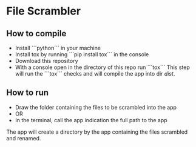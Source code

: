 # File Scrambler

## How to compile
* Install ´´´python´´´ in your machine
* Install tox by running ´´´pip install tox´´´ in the console
* Download this repository
* With a console open in the directory of this repo run ´´´tox´´´
    This step will run the ´´´tox´´´ checks and will compile the app into dir *dist*.

## How to run
* Draw the folder containing the files to be scrambled into the app
* OR
* In the terminal, call the app indication the full path to the app

The app will create a directory by the app containing the files scrambled and renamed.
